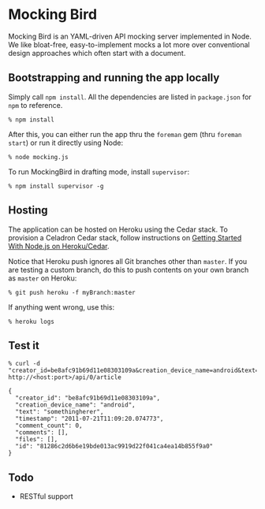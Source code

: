 # Mocking Bird

Mocking Bird is an YAML-driven API mocking server implemented in Node.  We like bloat-free, easy-to-implement mocks a lot more over conventional design approaches which often start with a document.


## Bootstrapping and running the app locally

Simply call `npm install`.  All the dependencies are listed in `package.json` for `npm` to reference.

    % npm install

After this, you can either run the app thru the `foreman` gem (thru `foreman start`) or run it directly using Node:

    % node mocking.js

To run MockingBird in drafting mode, install `supervisor`:
    
    % npm install supervisor -g


## Hosting

The application can be hosted on Heroku using the Cedar stack.  To provision a Celadron Cedar stack, follow instructions on [Getting Started With Node.js on Heroku/Cedar](http://devcenter.heroku.com/articles/node-js).

Notice that Heroku push ignores all Git branches other than `master`.  If you are testing a custom branch, do this to push contents on your own branch as `master` on Heroku:

    % git push heroku -f myBranch:master

If anything went wrong, use this:

    % heroku logs


## Test it

    % curl -d "creator_id=be8afc91b69d11e08303109a&creation_device_name=android&text=somethingherer" http://<host:port>/api/0/article
    
    {
      "creator_id": "be8afc91b69d11e08303109a",
      "creation_device_name": "android",
      "text": "somethingherer",
      "timestamp": "2011-07-21T11:09:20.074773",
      "comment_count": 0,
      "comments": [],
      "files": [],
      "id": "81286c2d6b6e19bde013ac9919d22f041ca4ea14b855f9a0"
    }


## Todo

  * RESTful support
